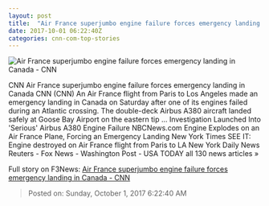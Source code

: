 ```yaml
---
layout: post
title:  "Air France superjumbo engine failure forces emergency landing in Canada - CNN"
date: 2017-10-01 06:22:40Z
categories: cnn-com-top-stories
---
```


![Air France superjumbo engine failure forces emergency landing in Canada - CNN](http://i2.cdn.cnn.com/cnnnext/dam/assets/171001003845-air-france-66-a380-engine-failure-super-tease.jpg)

CNN Air France superjumbo engine failure forces emergency landing in Canada CNN (CNN) An Air France flight from Paris to Los Angeles made an emergency landing in Canada on Saturday after one of its engines failed during an Atlantic crossing. The double-deck Airbus A380 aircraft landed safely at Goose Bay Airport on the eastern tip ... Investigation Launched Into 'Serious' Airbus A380 Engine Failure NBCNews.com Engine Explodes on an Air France Plane, Forcing an Emergency Landing New York Times SEE IT: Engine destroyed on Air France flight from Paris to LA New York Daily News Reuters - Fox News - Washington Post - USA TODAY all 130 news articles »


Full story on F3News: [Air France superjumbo engine failure forces emergency landing in Canada - CNN](http://www.f3nws.com/n/pFqhvG)

> Posted on: Sunday, October 1, 2017 6:22:40 AM
